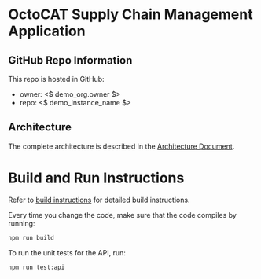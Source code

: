 # OctoCAT Supply Chain Management Application

## GitHub Repo Information

This repo is hosted in GitHub:
- owner: <$ demo_org.owner $>
- repo: <$ demo_instance_name $>

## Architecture

The complete architecture is described in the [Architecture Document](../docs/architecture.md).

# Build and Run Instructions

Refer to [build instructions](../docs/build.md) for detailed build instructions.

Every time you change the code, make sure that the code compiles by running:

```bash
npm run build
```

To run the unit tests for the API, run:

```bash
npm run test:api
```
